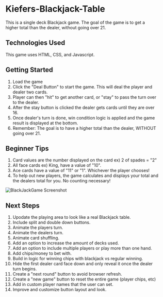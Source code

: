 # Kiefers-Blackjack-Table

This is a single deck Blackjack game. The goal of the game is to get a higher total than the dealer, without going over 21.

## Technologies Used

This game uses HTML, CSS, and Javascript.

## Getting Started

1. Load the game
2. Click the "Deal Button" to start the game. This will deal the player and dealer two cards.
3. Player can then "hit" to get another card, or "stay" to pass the turn over to the dealer.
4. After the stay button is clicked the dealer gets cards until they are over 16.
5. Once dealer's turn is done, win condition logic is applied and the game result is displayed at the bottom.
6. Remember: The goal is to have a higher total than the dealer, WITHOUT going over 21.

## Beginner Tips

1. Card values are the number displayed on the card ex) 2 of spades = "2"
2. All face cards ex) King, have a value of "10".
3. Ace cards have a value of "11" or "1". Whichever the player chooses!
4. To help out new players, the game calculates and displays your total and the dealers total for you. No counting necessary! 

![BlackJackGame Screenshot](https://user-images.githubusercontent.com/103070722/172934581-60d221dd-dfa4-45a4-bf7d-68bc94ce84fa.png)

## Next Steps

1. Upodate the playing area to look like a real Blackjack table.
2. Include split and double down buttons.
3. Animate the players turn.
4. Animate the dealers turn.
5. Animate card shuffling.
6. Add an option to increase the amount of decks used.
7. Add an option to include multiple players or play more than one hand.
8. Add chips/money to bet with.
9. Build in logic for winning chips with blackjack vs regular winning.
10. Hide the first dealer card face down and only reveal it once the dealer turn begins.
11. Create a "next round" button to avoid browser refresh.
12. Create a "new game" button to reset the entire game (player chips, etc)
13. Add in custom player names that the user can set.
14. Improve and customize button layout and look.
